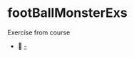 # footBallMonsterExs
Exercise from course 
- 👀 [-](https://aharonmilman.github.io/footBallMonsterExs/) 
